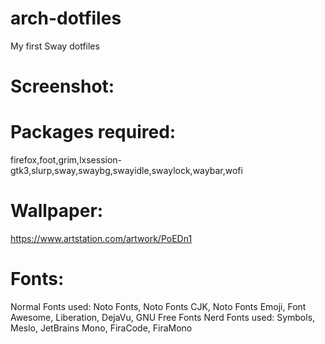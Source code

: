 # arch-dotfiles
My first Sway dotfiles
# Screenshot:
# Packages required:
firefox,foot,grim,lxsession-gtk3,slurp,sway,swaybg,swayidle,swaylock,waybar,wofi
# Wallpaper:
https://www.artstation.com/artwork/PoEDn1
# Fonts:
Normal Fonts used: Noto Fonts, Noto Fonts CJK, Noto Fonts Emoji, Font Awesome, Liberation, DejaVu, GNU Free Fonts
Nerd Fonts used: Symbols, Meslo, JetBrains Mono, FiraCode, FiraMono
